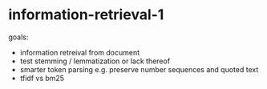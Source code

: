 # information-retrieval-1

goals:
- information retreival from document
- test stemming / lemmatization or lack thereof
- smarter token parsing e.g. preserve number sequences and quoted text
- tfidf vs bm25
